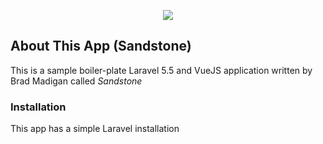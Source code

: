 <p align="center"><img src="https://laravel.com/assets/img/components/logo-laravel.svg"></p>

## About This App (Sandstone)

This is a sample boiler-plate Laravel 5.5 and VueJS application written by Brad Madigan called *Sandstone*

### Installation

This app has a simple Laravel installation

